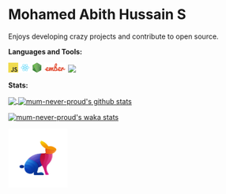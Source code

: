# Mohamed Abith Hussain S

Enjoys developing crazy projects and contribute to open source.

**Languages and Tools:**

<code><img height="20" src="https://raw.githubusercontent.com/github/explore/80688e429a7d4ef2fca1e82350fe8e3517d3494d/topics/javascript/javascript.png"></code>
<code><img height="20" src="https://raw.githubusercontent.com/github/explore/80688e429a7d4ef2fca1e82350fe8e3517d3494d/topics/react/react.png"></code>
<code><img height="20" src="https://raw.githubusercontent.com/github/explore/80688e429a7d4ef2fca1e82350fe8e3517d3494d/topics/nodejs/nodejs.png"></code>
<code><img height="20" src="https://raw.githubusercontent.com/emberjs/website/master/source/images/brand/ember_Ember-Light.png"></code>
<code><img height="20" src="https://avatars3.githubusercontent.com/u/18133?s=200&v=4"></code>

**Stats:**
<p>
<a href="https://github.com/mum-never-proud">
  <!-- Change the `github-readme-stats.anuraghazra1.vercel.app` to `github-readme-stats.vercel.app`  -->
  <img align="center" src="https://github-readme-stats.vercel.app/api/top-langs/?username=mum-never-proud" />
</a>
<a href="https://github.com/anuraghazra/github-readme-stats">
  <img align="center" src="https://github-readme-stats.vercel.app/api?username=mum-never-proud&show_icons=true&include_all_commits=true" alt="mum-never-proud's github stats" />
</a>
</p>
<p>
  <a href="https://github.com/mum-never-proud">
    <img align="center" src="https://github-readme-stats.vercel.app/api/wakatime?username=mum_never_proud" alt="mum-never-proud's waka stats" />
  </a>
</p>
<p>
  <img height="120" align="center" src="https://raw.githubusercontent.com/mum-never-proud/mum-never-proud/master/rabbit-poly.png" alt="rabbit poly" />
</p>
